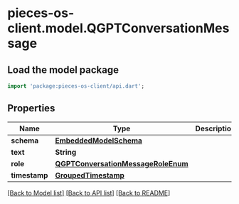 # pieces-os-client.model.QGPTConversationMessage

## Load the model package
```dart
import 'package:pieces-os-client/api.dart';
```

## Properties
Name | Type | Description | Notes
------------ | ------------- | ------------- | -------------
**schema** | [**EmbeddedModelSchema**](EmbeddedModelSchema.md) |  | [optional] 
**text** | **String** |  | 
**role** | [**QGPTConversationMessageRoleEnum**](QGPTConversationMessageRoleEnum.md) |  | 
**timestamp** | [**GroupedTimestamp**](GroupedTimestamp.md) |  | 

[[Back to Model list]](../README.md#documentation-for-models) [[Back to API list]](../README.md#documentation-for-api-endpoints) [[Back to README]](../README.md)


